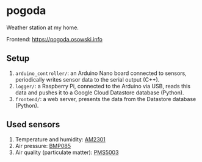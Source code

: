 # pogoda
Weather station at my home.

Frontend: https://pogoda.osowski.info

## Setup
1. `arduino_controller/`: an Arduino Nano board connected to sensors,
   periodically writes sensor data to the serial output (C++).
2. `logger/`: a Raspberry Pi, connected to the Arduino via USB,
   reads this data and pushes it to a Google Cloud Datastore
   database (Python).
3. `frontend/`: a web server, presents the data from the
   Datastore database (Python).

## Used sensors
1. Temperature and humidity:
   [AM2301](https://kropochev.com/downloads/humidity/AM2301.pdf)
2. Air pressure:
   [BMP085](https://www.sparkfun.com/datasheets/Components/General/BST-BMP085-DS000-05.pdf)
3. Air quality (particulate matter):
   [PMS5003](https://cdn-learn.adafruit.com/downloads/pdf/pm25-air-quality-sensor.pdf)
